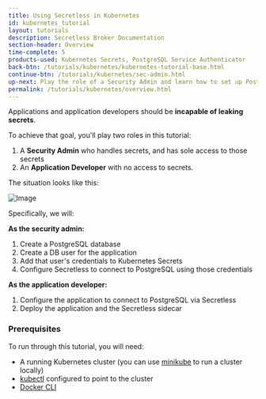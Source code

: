 ```yaml
---
title: Using Secretless in Kubernetes
id: kubernetes_tutorial
layout: tutorials
description: Secretless Broker Documentation
section-header: Overview
time-complete: 5
products-used: Kubernetes Secrets, PostgreSQL Service Authenticator
back-btn: /tutorials/kubernetes/kubernetes-tutorial-base.html
continue-btn: /tutorials/kubernetes/sec-admin.html
up-next: Play the role of a Security Admin and learn how to set up PostgreSQL and configure Secretless.
permalink: /tutorials/kubernetes/overview.html
---
```

Applications and application developers should be **incapable of leaking secrets**.

To achieve that goal, you'll play two roles in this tutorial:

1. A **Security Admin** who handles secrets, and has sole access to those secrets
2. An **Application Developer** with no access to secrets.

The situation looks like this:

![Image](/img/secretless_overview.jpg)

Specifically, we will:

**As the security admin:**

1. Create a PostgreSQL database
1. Create a DB user for the application
1. Add that user's credentials to Kubernetes Secrets
1. Configure Secretless to connect to PostgreSQL using those credentials

**As the application developer:**

1. Configure the application to connect to PostgreSQL via Secretless
1. Deploy the application and the Secretless sidecar

### Prerequisites

To run through this tutorial, you will need:

+ A running Kubernetes cluster (you can use
  [minikube](https://kubernetes.io/docs/tasks/tools/install-minikube/) to run a
  cluster locally)
+ [kubectl](https://kubernetes.io/docs/tasks/tools/install-kubectl/) configured
  to point to the cluster
+ [Docker CLI](https://docs.docker.com/install/)
